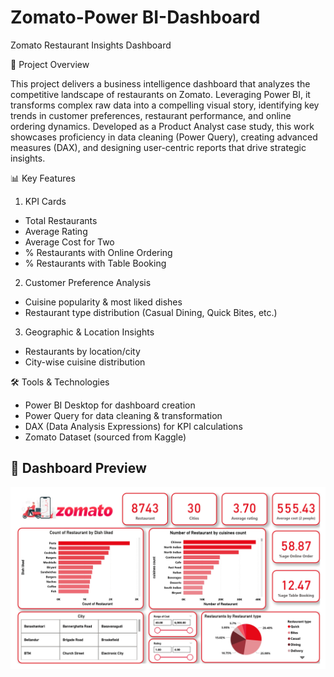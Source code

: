 # Zomato-Power BI-Dashboard
Zomato Restaurant Insights Dashboard

📌 Project Overview

This project delivers a business intelligence dashboard that analyzes the competitive landscape of restaurants on Zomato. Leveraging Power BI, it transforms complex raw data into a compelling visual story, identifying key trends in customer preferences, restaurant performance, and online ordering dynamics. Developed as a Product Analyst case study, this work showcases proficiency in data cleaning (Power Query), creating advanced measures (DAX), and designing user-centric reports that drive strategic insights.

📊 Key Features

1. KPI Cards

 - Total Restaurants
 - Average Rating
 - Average Cost for Two
 - % Restaurants with Online Ordering
 - % Restaurants with Table Booking

2. Customer Preference Analysis

 - Cuisine popularity & most liked dishes
 - Restaurant type distribution (Casual Dining, Quick Bites, etc.)

3. Geographic & Location Insights

 - Restaurants by location/city
 - City-wise cuisine distribution


🛠️ Tools & Technologies

- Power BI Desktop for dashboard creation
- Power Query for data cleaning & transformation
- DAX (Data Analysis Expressions) for KPI calculations
- Zomato Dataset (sourced from Kaggle)

## 📸 Dashboard Preview
![](Zomato.jpg)
